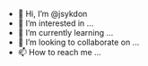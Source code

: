 - 👋 Hi, I’m @jsykdon
- 👀 I’m interested in ...
- 🌱 I’m currently learning ...
- 💞️ I’m looking to collaborate on ...
- 📫 How to reach me ...

<!---
jsykdon/jsykdon is a ✨ special ✨ repository because its `README.md` (this file) appears on your GitHub profile.
You can click the Preview link to take a look at your changes.
--->
